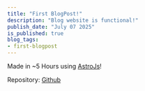 ```yaml
---
title: "First BlogPost!"
description: "Blog website is functional!"
publish_date: "July 07 2025"
is_published: true
blog_tags:
- first-blogpost
---
```


Made in ~5 Hours using [AstroJs](https://github.com)!

Repository: [Github](https://github.com/lalitm1004/lm04-blogs)
